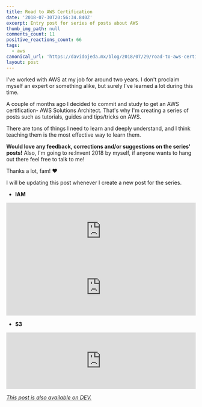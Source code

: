 ```yaml
---
title: Road to AWS Certification
date: '2018-07-30T20:56:34.840Z'
excerpt: Entry post for series of posts about AWS
thumb_img_path: null
comments_count: 11
positive_reactions_count: 66
tags:
  - aws
canonical_url: 'https://davidojeda.mx/blog/2018/07/29/road-to-aws-certification'
layout: post
---
```



I've worked with AWS at my job for around two years. I don't proclaim myself an expert or something alike, but surely I've learned a lot during this time. 

A couple of months ago I decided to commit and study to get an AWS certification- AWS Solutions Architect. That's why I'm creating a series of posts such as tutorials, guides and tips/tricks on AWS. 

There are tons of things I need to learn and deeply understand, and I think teaching them is the most effective way to learn them.

**Would love any feedback, corrections and/or suggestions on the series' posts!** Also, I'm going to re:Invent 2018 by myself, if anyone wants to hang out there feel free to talk to me!

Thanks a lot, fam! ❤️

I will be updating this post whenever I create a new post for the series.

- **IAM**


<iframe class="liquidTag" src="https://dev.to/embed/link?args=https%3A%2F%2Fdev.to%2Fdavid_ojeda%2Faws-iam-pt-1---the-basics-139h" style="border: 0; width: 100%;"></iframe>



<iframe class="liquidTag" src="https://dev.to/embed/link?args=https%3A%2F%2Fdev.to%2Fdavid_ojeda%2Faws-iam-pt-2---a-practical-example-13b6" style="border: 0; width: 100%;"></iframe>


- **S3**


<iframe class="liquidTag" src="https://dev.to/embed/link?args=https%3A%2F%2Fdev.to%2Fdavid_ojeda%2Faws-s3-pt-1---the-basics-55bp" style="border: 0; width: 100%;"></iframe>


*[This post is also available on DEV.](https://dev.to/david_ojeda/road-to-aws-certification-2438)*


<script>
const parent = document.getElementsByTagName('head')[0];
const script = document.createElement('script');
script.type = 'text/javascript';
script.src = 'https://cdnjs.cloudflare.com/ajax/libs/iframe-resizer/4.1.1/iframeResizer.min.js';
script.charset = 'utf-8';
script.onload = function() {
    window.iFrameResize({}, '.liquidTag');
};
parent.appendChild(script);
</script>    
